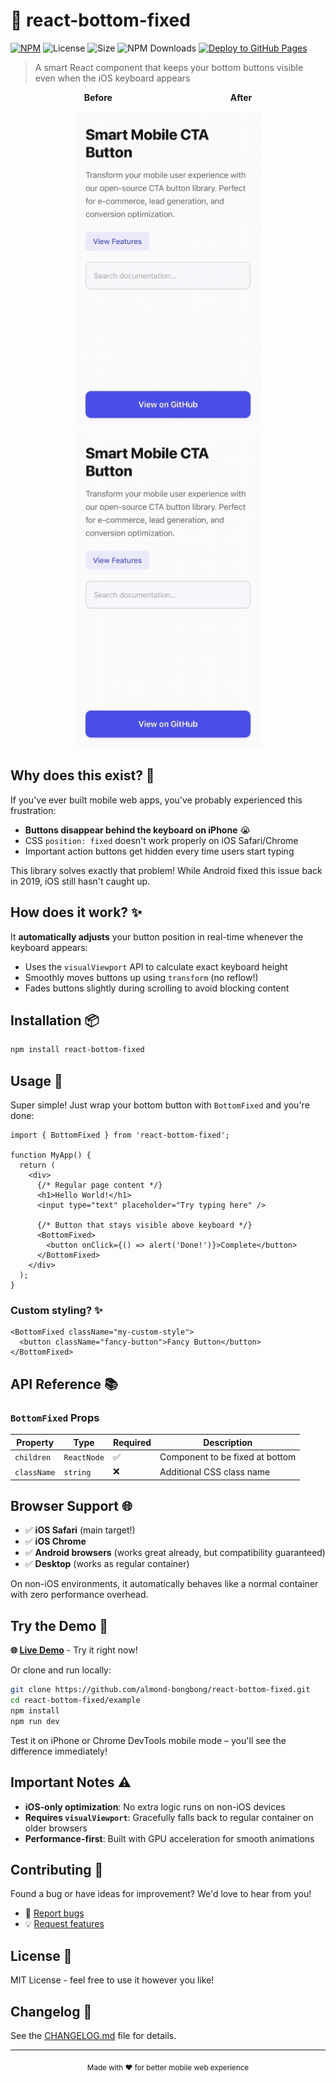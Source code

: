 # 🔧 react-bottom-fixed

[![NPM](https://img.shields.io/npm/v/react-bottom-fixed.svg)](https://www.npmjs.com/package/react-bottom-fixed)
![License](https://img.shields.io/npm/l/react-confetti-boom)
![Size](https://img.shields.io/bundlephobia/min/react-confetti-boom)
![NPM Downloads](https://img.shields.io/npm/dw/react-bottom-fixed.svg)
[![Deploy to GitHub Pages](https://github.com/almond-bongbong/react-bottom-fixed/actions/workflows/deploy_to_github_pages.yml/badge.svg)](https://github.com/almond-bongbong/react-bottom-fixed/actions/workflows/deploy_to_github_pages.yml)

> A smart React component that keeps your bottom buttons visible even when the iOS keyboard appears

<p align="center" style="font-weight: bold;">
  Before
  &nbsp;
  &nbsp;
  &nbsp;
  &nbsp;
  &nbsp;
  &nbsp;
  &nbsp;
  &nbsp;
  &nbsp;
  &nbsp;
  &nbsp;
  &nbsp;
  &nbsp;
  &nbsp;
  &nbsp;
  &nbsp;
  &nbsp;
  &nbsp;
  &nbsp;
  &nbsp;
  &nbsp;
  &nbsp;
  &nbsp;
  &nbsp;
  &nbsp;
  &nbsp;
  &nbsp;
  &nbsp;
  After
  <p align="center">
    <img src="https://github.com/almond-bongbong/react-bottom-fixed/raw/main/example/before.gif" width="300px" />
    <img src="https://github.com/almond-bongbong/react-bottom-fixed/raw/main/example/after.gif" width="300px" />
  </p>
</p>

## Why does this exist? 🤔

If you've ever built mobile web apps, you've probably experienced this frustration:

- **Buttons disappear behind the keyboard on iPhone** 😭
- CSS `position: fixed` doesn't work properly on iOS Safari/Chrome
- Important action buttons get hidden every time users start typing

This library solves exactly that problem! While Android fixed this issue back in 2019, iOS still hasn't caught up.

## How does it work? ✨

It **automatically adjusts** your button position in real-time whenever the keyboard appears:

- Uses the `visualViewport` API to calculate exact keyboard height
- Smoothly moves buttons up using `transform` (no reflow!)
- Fades buttons slightly during scrolling to avoid blocking content

## Installation 📦

```bash
npm install react-bottom-fixed
```

## Usage 🚀

Super simple! Just wrap your bottom button with `BottomFixed` and you're done:

```tsx
import { BottomFixed } from 'react-bottom-fixed';

function MyApp() {
  return (
    <div>
      {/* Regular page content */}
      <h1>Hello World!</h1>
      <input type="text" placeholder="Try typing here" />

      {/* Button that stays visible above keyboard */}
      <BottomFixed>
        <button onClick={() => alert('Done!')}>Complete</button>
      </BottomFixed>
    </div>
  );
}
```

### Custom styling? ✨

```tsx
<BottomFixed className="my-custom-style">
  <button className="fancy-button">Fancy Button</button>
</BottomFixed>
```

## API Reference 📚

### `BottomFixed` Props

| Property    | Type        | Required | Description                     |
| ----------- | ----------- | -------- | ------------------------------- |
| `children`  | `ReactNode` | ✅       | Component to be fixed at bottom |
| `className` | `string`    | ❌       | Additional CSS class name       |

## Browser Support 🌐

- ✅ **iOS Safari** (main target!)
- ✅ **iOS Chrome**
- ✅ **Android browsers** (works great already, but compatibility guaranteed)
- ✅ **Desktop** (works as regular container)

On non-iOS environments, it automatically behaves like a normal container with zero performance overhead.

## Try the Demo 👀

**🌐 [Live Demo](https://almond-bongbong.github.io/react-bottom-fixed/)** - Try it right now!

Or clone and run locally:

```bash
git clone https://github.com/almond-bongbong/react-bottom-fixed.git
cd react-bottom-fixed/example
npm install
npm run dev
```

Test it on iPhone or Chrome DevTools mobile mode – you'll see the difference immediately!

## Important Notes ⚠️

- **iOS-only optimization**: No extra logic runs on non-iOS devices
- **Requires `visualViewport`**: Gracefully falls back to regular container on older browsers
- **Performance-first**: Built with GPU acceleration for smooth animations

## Contributing 🤝

Found a bug or have ideas for improvement? We'd love to hear from you!

- 🐛 [Report bugs](https://github.com/almond-bongbong/react-bottom-fixed/issues)
- 💡 [Request features](https://github.com/almond-bongbong/react-bottom-fixed/issues)

## License 📄

MIT License - feel free to use it however you like!

## Changelog 📝

See the [CHANGELOG.md](CHANGELOG.md) file for details.

---

<div align="center">
  <sub>Made with ❤️ for better mobile web experience</sub>
</div>

